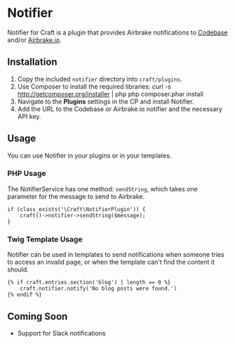 # Notifier

Notifier for Craft is a plugin that provides Airbrake notifications to <a href="http://codebasehq.com/" target="_blank">Codebase</a> and/or <a href="http://airbrake.io/" target="_blank">Airbrake.io</a>.

## Installation

1. Copy the included `notifier` directory into `craft/plugins`.
2. Use Composer to install the required libraries:
	curl -s http://getcomposer.org/installer | php
	php composer.phar install
3. Navigate to the **Plugins** settings in the CP and install Notifier.
4. Add the URL to the Codebase or Airbrake.io notifier and the necessary API key.

## Usage

You can use Notifier in your plugins or in your templates.

### PHP Usage

The NotifierService has one method: `sendString`, which takes one parameter for the message to send to Airbrake.

	if (class_exists('\Craft\NotifierPlugin')) {
		craft()->notifier->sendString($message);
	}

### Twig Template Usage

Notifier can be used in templates to send notifications when someone tries to access an invalid page, or when the template can't find the content it should.

	{% if craft.entries.section('blog') | length == 0 %}
		craft.notifier.notify('No blog posts were found.')
	{% endif %}

## Coming Soon

* Support for Slack notifications